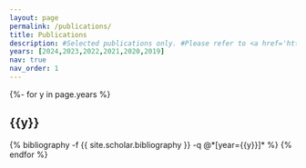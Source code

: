 ```yaml
---
layout: page
permalink: /publications/
title: Publications
description: #Selected publications only. #Please refer to <a href='https://scholar.google.com/citations?user=bIdARZMAAAAJ&hl=vi'><u>Google Scholar</u></a> for full publications.
years: [2024,2023,2022,2021,2020,2019]
nav: true
nav_order: 1
---
```

<!-- _pages/publications.md -->
<div class="publications">

{%- for y in page.years %}
  <h2 class="year">{{y}}</h2>
  {% bibliography -f {{ site.scholar.bibliography }} -q @*[year={{y}}]* %}
{% endfor %}

</div>
